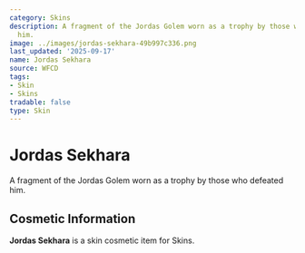 ```yaml
---
category: Skins
description: A fragment of the Jordas Golem worn as a trophy by those who defeated
  him.
image: ../images/jordas-sekhara-49b997c336.png
last_updated: '2025-09-17'
name: Jordas Sekhara
source: WFCD
tags:
- Skin
- Skins
tradable: false
type: Skin
---
```


# Jordas Sekhara

A fragment of the Jordas Golem worn as a trophy by those who defeated him.

## Cosmetic Information

**Jordas Sekhara** is a skin cosmetic item for Skins.

